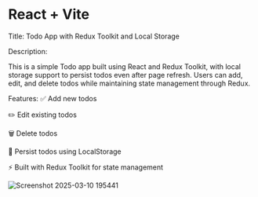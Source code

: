 # React + Vite

Title: Todo App with Redux Toolkit and Local Storage

Description:

This is a simple Todo app built using React and Redux Toolkit, with local storage support to persist todos even after page refresh. Users can add, edit, and delete todos while maintaining state management through Redux.

Features:
✅ Add new todos

✏️ Edit existing todos

🗑️ Delete todos

💾 Persist todos using LocalStorage

⚡ Built with Redux Toolkit for state management

![Screenshot 2025-03-10 195441](https://github.com/user-attachments/assets/77ad1e47-2b74-485a-b913-7e8c463b25fc)

